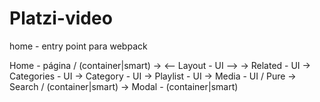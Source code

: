 Platzi-video
================
home - entry point para webpack

  Home - página / (container|smart)
    -> <-- Layout - UI -->
      -> Related - UI
      -> Categories - UI
        -> Category - UI
          -> Playlist - UI
             -> Media - UI / Pure
      -> Search / (container|smart)
      -> Modal - (container|smart)
